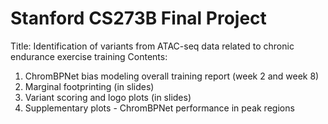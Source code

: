 # Stanford CS273B Final Project

Title: Identification of variants from ATAC-seq data related to chronic endurance exercise training
Contents:
1. ChromBPNet bias modeling overall training report (week 2 and week 8)
2. Marginal footprinting (in slides)
3. Variant scoring and logo plots (in slides)
4. Supplementary plots - ChromBPNet performance in peak regions

